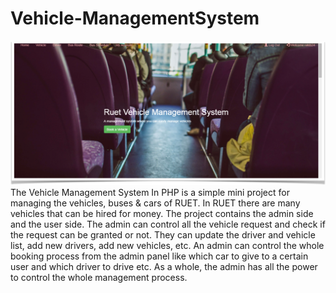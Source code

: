 # Vehicle-ManagementSystem
<img src="https://github.com/manavnim/Vehicle-ManagementSystem/blob/7d799bbaef840e0e0bfe0ec5eaf8dcf7969ab9a5/screenshots/home.png">
<h>The Vehicle Management System</h> In PHP is a simple mini project for managing the vehicles, buses &amp; cars of RUET. In RUET there are many vehicles that can be hired for money. The project contains the admin side and the user side. The admin can control all the vehicle request and check if the request can be granted or not. They can update the driver and vehicle list, add new drivers, add new vehicles, etc. An admin can control the whole booking process from the admin panel like which car to give to a certain user and which driver to drive etc. As a whole, the admin has all the power to control the whole management process.

 
